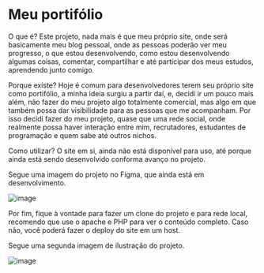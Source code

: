# Meu portifólio

O que é?
  Este projeto, nada mais é que meu próprio site, onde será basicamente meu blog pessoal, onde as pessoas poderão ver meu progresso, o que estou desenvolvendo, como estou desenvolvendo algumas coisas, comentar, compartilhar e até participar dos meus estudos, aprendendo junto comigo.
  
Porque existe?
  Hoje é comum para desenvolvedores terem seu próprio site como portifólio, a minha ideia surgiu a partir daí, e, decidi ir um pouco mais além, não fazer do meu projeto algo totalmente comercial, mas algo em que também possa dar visibilidade para as pessoas que me acompanham. Por isso decidi fazer do meu projeto, quase que uma rede social, onde realmente possa haver interação entre mim, recrutadores, estudantes de programação e quem sabe até outros nichos.
  
Como utilizar? O site em si, ainda não está disponível para uso, até porque ainda está sendo desenvolvido conforma avanço no projeto.

Segue uma imagem do projeto no Figma, que ainda está em desenvolvimento.

![image](https://user-images.githubusercontent.com/104292192/213845476-3533a331-c2d0-4991-a66b-482a54981c87.png)

Por fim, fique à vontade para fazer um clone do projeto e para rede local, recomendo que use o apache e PHP para ver o conteúdo completo.
Caso não, você poderá fazer o deploy do site em um host.


Segue uma segunda imagem de ilustração do projeto.

![image](https://user-images.githubusercontent.com/104292192/213845494-57791ae9-3054-4ca5-a0be-59ccfb23df99.png)
